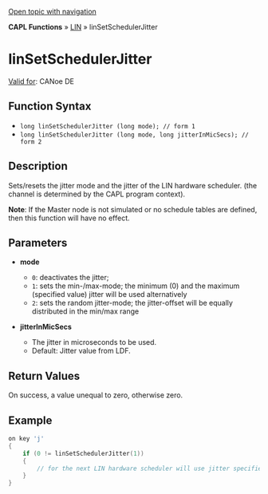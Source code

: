 [Open topic with navigation](../../../../../CANoeDEFamily.htm#Topics/CAPLFunctions/LIN/Functions/CAPLfunctionLINSetSchedulerJitter.md)

**CAPL Functions** » [LIN](../CAPLfunctionsLINOverview.md) » linSetSchedulerJitter

# linSetSchedulerJitter

[Valid for](../../../Shared/FeatureAvailability.md): CANoe DE

## Function Syntax

- `long linSetSchedulerJitter (long mode); // form 1`
- `long linSetSchedulerJitter (long mode, long jitterInMicSecs); // form 2`

## Description

Sets/resets the jitter mode and the jitter of the LIN hardware scheduler. (the channel is determined by the CAPL program context).

**Note**: If the Master node is not simulated or no schedule tables are defined, then this function will have no effect.

## Parameters

- **mode**
  - `0`: deactivates the jitter;
  - `1`: sets the min-/max-mode; the minimum (0) and the maximum (specified value) jitter will be used alternatively
  - `2`: sets the random jitter-mode; the jitter-offset will be equally distributed in the min/max range

- **jitterInMicSecs**
  - The jitter in microseconds to be used.
  - Default: Jitter value from LDF.

## Return Values

On success, a value unequal to zero, otherwise zero.

## Example

```c
on key 'j'
{
    if (0 != linSetSchedulerJitter(1))
    {
        // for the next LIN hardware scheduler will use jitter specified in the LDF
    }
}
```
